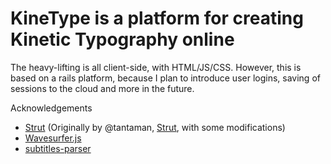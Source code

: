 KineType is a platform for creating Kinetic Typography online
==

The heavy-lifting is all client-side, with HTML/JS/CSS.
However, this is based on a rails platform, because I plan to introduce user logins, saving of sessions to the cloud and more in the future.

Acknowledgements
- [Strut](https://github.com/shirshendu/Strut) (Originally by @tantaman, [Strut](https://github.com/tantaman/Strut), with some modifications)
- [Wavesurfer.js](https://github.com/katspaugh/wavesurfer.js)
- [subtitles-parser](https://github.com/bazh/subtitles-parser)
